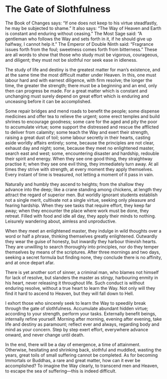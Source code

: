 # The Gate of Slothfulness

The Book of Changes says: “If one does not keep to his virtue steadfastly, he may be subjected to shame.” It also says: “The Way of Heaven and Earth is constant and enduring without ceasing.” The Most Sage said: “A gentleman who follows the Way and sets forth in it, if he should give up halfway, I cannot help it.” The Emperor of Double Ninth said: “Fragrance issues forth from the foul; sweetness comes forth from bitterness.” These are all words to show that those who study must be vigorous, courageous, and diligent; they must not be slothful nor seek ease in idleness.

The study of life and destiny is the greatest matter for man’s existence, and at the same time the most difficult matter under Heaven. In this, one must labour hard and with earnest diligence, with firm resolve; the longer the time, the greater the strength; there must be a beginning and an end, only then can progress be made. For a great matter which is constant and unchanging must surely depend on great effort which is enduring and unceasing before it can be accomplished.

Some repair bridges and mend roads to benefit the people; some dispense medicines and offer tea to relieve the urgent; some erect temples and build shrines to encourage goodness; some care for the aged and pity the poor to accumulate virtue; some support the distressed and rescue the afflicted to deliver from calamity; some teach the Way and exert their strength, raising a great dust of toil; some labour secretly in their hearts, casting aside worldly affairs entirely; some, because the principles are not clear, exhaust day and night; some, because they meet no enlightened master, search east and west; some, encountering disaster and hardship, redouble their spirit and energy. When they see one good thing, they straightway practise it; when they see one evil thing, they immediately turn away. At all times they strive with strength, at every moment they apply themselves. Every instant of time is treasured, not letting a moment of it pass in vain.

Naturally and humbly they ascend to heights; from the shallow they advance into the deep; like a crane standing among chickens, at length they attract the regard of superior men. But worldly ignorant students establish not a single merit, cultivate not a single virtue, seeking only pleasure and fearing hardship. When they see tasks that require effort, they keep far away; when they encounter the place where work must be done, they retreat. Filled with food and idle all day, they apply their minds to nothing. Leisurely wandering about, aimless and unproductive.

When they meet an enlightened master, they indulge in wild thoughts over a word or half a phrase, thinking themselves greatly enlightened. Outwardly they wear the guise of honesty, but inwardly they harbour thievish hearts. They are unwilling to search thoroughly into principles, nor do they temper themselves by means of the scriptures. After three mornings and two days, seeking a secret formula but finding none, they conclude there is no affinity, and at once depart afar.

There is yet another sort of sinner, a criminal man, who blames not himself for lack of resolve, but slanders the master as stingy, harbouring enmity in his heart, never releasing it throughout life. Such conduct is without enduring resolve, without a true heart to learn the Way. Not only will they find it hard to ascend to Heaven, but they will fall down to Hell.

I exhort those who sincerely seek to learn the Way to speedily break through the gate of slothfulness. Accumulate abundant hidden virtue; according to your strength, perform your tasks. Externally benefit beings, internally refine yourself. Morning after morning, evening after evening, take life and destiny as paramount; reflect ever and always, regarding body and mind as your concern. Step by step exert effort, everywhere advance onward, and never change until death.

In the end, there will be a day of emergence, a time of attainment. Otherwise, hesitating and shrinking back, slothful and muddled, wasting the years, great toils of small suffering cannot be completed. As for becoming Immortals or Buddhas, a rare and great matter, how can it ever be accomplished? To imagine the Way clearly, to transcend men and Heaven, to escape the sea of suffering—this is indeed difficult.
